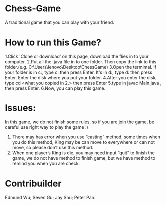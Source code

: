 # Chess-Game 
A traditional game that you can play with your friend.
# How to run this Game?
1.Click 'Clone or download' on this page, download the flies in to your computer.
2.Put all the .java file in to one folder. Then copy the link to this folder.(e.g. C:\Users\lenovo\Desktop\ChessGame)
3.Open the termimal. If your folder is in c:, type c: then press Enter. It's in d:, type d: then press Enter. Enter the disk where you put your folder. 
4.After you enter the disk, type cd <what you copied in 2.>  then press Enter
5.type in javac Main.java   , then press Enter.
6.Now, you can play this game. 
# Issues:
In this game, we do not finish some rules, so if you are join the game, be careful use right way to play the game :)
1. There may has error when you use “casting” method, some times when you do this method, King may be can move to everywhere or can not move, so please don’t use this method.
2. When one player’s King is die, you may need input “quit” to finish the game, we do not have method to finish game, but we have method to remind you when you are check.
# Contribuilder
Edmund Wu; Seven Gu; Jay Shu; Peter Pan.
